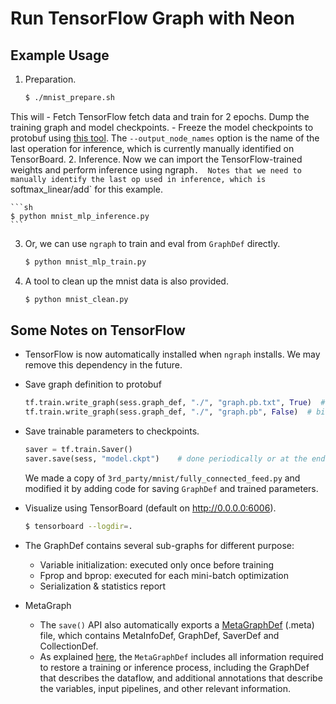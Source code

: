 # Run TensorFlow Graph with Neon

## Example Usage
1. Preparation.

    ```sh
    $ ./mnist_prepare.sh
    ```

  This will
    - Fetch TensorFlow fetch data and train for 2 epochs. Dump the training
      graph and model checkpoints.
    - Freeze the model checkpoints to protobuf using [this tool]. The
      `--output_node_names` option is the name of the last operation for
      inference, which is currently manually identified on TensorBoard.
2. Inference. Now we can import the TensorFlow-trained weights and perform
   inference using ngraph`.  Notes that we need to manually identify the last op
   used in inference, which is `softmax_linear/add` for this example.

    ```sh
    $ python mnist_mlp_inference.py
    ```

3. Or, we can use `ngraph` to train and eval from `GraphDef` directly.

    ```sh
    $ python mnist_mlp_train.py
    ```

4. A tool to clean up the mnist data is also provided.

    ```sh
    $ python mnist_clean.py
    ```

[this tool]: https://github.com/tensorflow/tensorflow/blob/master/tensorflow/python/tools/freeze_graph.py

## Some Notes on TensorFlow
- TensorFlow is now automatically installed when `ngraph` installs. We may
  remove this dependency in the future.
- Save graph definition to protobuf

    ```python
    tf.train.write_graph(sess.graph_def, "./", "graph.pb.txt", True)  # text proto
    tf.train.write_graph(sess.graph_def, "./", "graph.pb", False)  # binary proto
    ```

- Save trainable parameters to checkpoints.

    ```python
    saver = tf.train.Saver()
    saver.save(sess, "model.ckpt")    # done periodically or at the end of training
    ```

  We made a copy of `3rd_party/mnist/fully_connected_feed.py` and modified it by
  adding code for saving `GraphDef` and trained parameters.
- Visualize using TensorBoard (default on <http://0.0.0.0:6006>).

    ```sh
    $ tensorboard --logdir=.
    ```

- The GraphDef contains several sub-graphs for different purpose:
    - Variable initialization: executed only once before training
    - Fprop and bprop: executed for each mini-batch optimization
    - Serialization & statistics report
- MetaGraph
    - The `save()` API also automatically exports a [MetaGraphDef] (.meta) file,
        which contains MetaInfoDef, GraphDef, SaverDef and CollectionDef.
    - As explained [here], the `MetaGraphDef` includes all information required to
        restore a training or inference process, including the GraphDef that
        describes the dataflow, and additional annotations that
        describe the variables, input pipelines, and other relevant information.

[MetaGraphDef]: https://www.tensorflow.org/versions/r0.9/how_tos/meta_graph/index.html/
[here]: http://stackoverflow.com/questions/36195454/what-is-the-tensorflow-checkpoint-meta-file#
